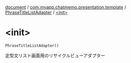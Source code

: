 [document](../../index.md) / [com.myapp.chatmemo.presentation.template](../index.md) / [PhraseTitleListAdapter](index.md) / [&lt;init&gt;](./-init-.md)

# &lt;init&gt;

`PhraseTitleListAdapter()`

定型文リスト画面用のリサイクルビューアダプター

